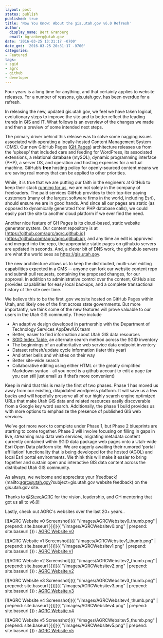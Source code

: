 ```yaml
---
layout: post
status: publish
published: true
title: 'Now You Know: About the gis.utah.gov v6.0 Refresh'
author:
  display_name: Bert Granberg
  email: bgranberg@utah.gov
date: '2016-03-25 13:31:17 -0700'
date_gmt: '2016-03-25 20:31:17 -0700'
categories:
- Featured
tags:
- sgid
- agrc
- github
- developer
---
```

Four years is a long time for anything, and that certainly applies to website releases. For a number of reasons, gis.utah.gov, has been overdue for a refresh.

In releasing the new, updated gis.utah.gov, we feel we have taken logical, evolutionary steps to improve the site and to better reflect the leading trends in GIS and IT. What follows is an overview of the changes we made and then a preview of some intended next steps.

The primary driver behind this release was to solve some nagging issues associated with operating a locally-hosted Content Management System (CMS). Our new GibHub Pages ([GH Pages](https://pages.github.com/)) architecture releases us from the  ‘upkeep’ that included care and feeding for WordPress, its associated extensions, a relational database (mySQL), dynamic programming interface (PHP), a server OS, and operation and hosting expenses for a virtual machine. GitHub’s **free** hosting policy for openly-sourced content means we are saving real money that can be applied to other priorities.

While, it is true that we are putting our faith in the engineers at GitHub to keep their stack [running for us](https://status.github.com/), we are not solely in the company of freeloaders. The paid services GitHub provides to their top-tier paying customers (many of the largest software firms in the world, including Esri), should ensure we are in good hands. And since all our pages are static (as opposed to dynamically generated from PHP database calls), we could easily port the site to another cloud platform if we ever find the need.

Another nice feature of GH Pages is its cloud-based, static website generator system. Our content repository is at [https://github.com/agrc/agrc.github.io](https://github.com/agrc/agrc.github.io), and any time an edit is approved and merged into the repo, the appropriate static pages on github.io servers are updated in seconds. And, a clever bit of DNS work, the github.io servers are what the world sees as https://gis.utah.gov.

The new architecture allows us to keep the distributed, multi-user editing capabilities expected in a CMS -- anyone can fork our website content repo and submit pull requests, containing the proposed changes, for our approval. In addition to administrative control over the content, GitHub also provides capabilities for easy local backups, and a complete transactional history of the site over time.

We believe this to be the first .gov website hosted on GitHub Pages within Utah, and likely one of the first across state governments. But more importantly, we think some of the new features will prove valuable to our users in the Utah GIS community. These include
* An adaptive design developed in partnership with the Department of Technology Services AppDev/UX team
* Better, easier to find information about Utah GIS data resources
* [SGID Index Table](http://gis.utah.gov/data/sgid-index/), an alternate search method across the SGID inventory
 * The beginnings of an authoritative web service data endpoint inventory
 * Dataset refresh/update cycle information (later this year)
 * And other bells and whistles on their way
* Better site-wide search
* Collaborative editing using either HTML or the greatly simplified Markdown syntax - all you need is a github account to edit a page (or you can still just email us if that’s more convenient)

Keep in mind that this is really the first of two phases. Phase 1 has moved us away from our existing, dilapidated wordpress platform. It will save us a few bucks and will hopefully preserve all of our highly search engine optimized URLs that make Utah GIS data and related resources easily discoverable from a Google key word search. Additionally, the phase 1 build provides us with more options to emphasize the presence of published GIS web services.

We’ve got more work to complete under Phase 1, but Phase 2 blueprints are starting to come together. Phase 2 will involve focusing on filling in gaps in live, streaming map data web services, migrating metadata content currently contained within SGID data package web pages onto a Utah-wide Esri Open Data platform site. We are eagerly awaiting their rumored ‘portal affiliation’ functionality that is being developed for the hosted (AGOL) and local Esri portal environments. We think this will make it easier to bring together and sustain open and interactive GIS data content across the distributed Utah GIS community.

As always, we welcome and appreciate your [feedback](mailto:agrc@utah.gov?subject=gis.utah.gov website feedback) on the gis.utah.gov site.

Thanks to [@SteveAGRC](https://twitter.com/steveagrc) for the vision, leadership, and GH mentoring that got us all to v6.0!

Lastly, check out AGRC's websites over the last 20+ years..

[![AGRC Website v0 Screenshot]({{ "/images/AGRCWebsitev0_thumb.png" | prepend: site.baseurl }})]({{ "/images/AGRCWebsitev0.png" | prepend: site.baseurl }})
:  [AGRC Website v0](https://web.archive.org/web/19970716211113/http://www.agr.state.ut.us/)

[![AGRC Website v1 Screenshot]({{ "/images/AGRCWebsitev1_thumb.png" | prepend: site.baseurl }})]({{ "/images/AGRCWebsitev1.png" | prepend: site.baseurl }})
:  [AGRC Website v1](https://web.archive.org/web/19981201214147/http://www.its.state.ut.us/agrc/)

[![AGRC Website v2 Screenshot]({{ "/images/AGRCWebsitev2_thumb.png" | prepend: site.baseurl }})]({{ "/images/AGRCWebsitev2.png" | prepend: site.baseurl }})
:  [AGRC Website v2](https://web.archive.org/web/20030214191929/http://gis.utah.gov/)

[![AGRC Website v3 Screenshot]({{ "/images/AGRCWebsitev3_thumb.png" | prepend: site.baseurl }})]({{ "/images/AGRCWebsitev3.png" | prepend: site.baseurl }})
:  [AGRC Website v3](https://web.archive.org/web/20030214191929/http://gis.utah.gov/)

[![AGRC Website v4 Screenshot]({{ "/images/AGRCWebsitev4_thumb.png" | prepend: site.baseurl }})]({{ "/images/AGRCWebsitev4.png" | prepend: site.baseurl }})
:  [AGRC Website v4](https://web.archive.org/web/20090323175622/http://gis.utah.gov/)

[![AGRC Website v5 Screenshot]({{ "/images/AGRCWebsitev5_thumb.png" | prepend: site.baseurl }})]({{ "/images/AGRCWebsitev5.png" | prepend: site.baseurl }})
:  [AGRC Website v5](https://web.archive.org/web/20140701075235/http://gis.utah.gov/)
